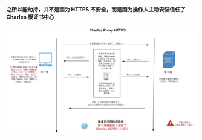 **之所以能劫持，并不是因为 HTTPS 不安全，而是因为操作人主动安装信任了 Charles 根证书中心**



![image-20190621155550975](charleszhua-bao-yuan-li-he-guo-cheng.assets/image-20190621155550975.png)

